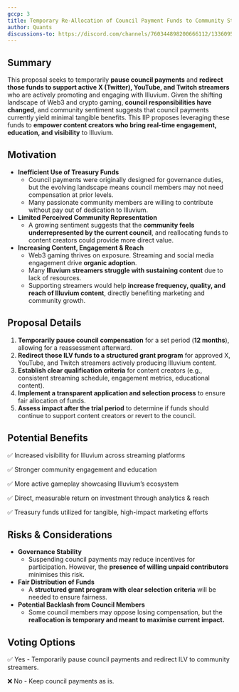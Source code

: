 ```yaml
---
gccp: 3
title: Temporary Re-Allocation of Council Payment Funds to Community Streamers
author: Quants
discussions-to: https://discord.com/channels/760344898200666112/1336095874832531587
---
```


## Summary
This proposal seeks to temporarily **pause council payments** and **redirect those funds to support active X (Twitter), YouTube, and Twitch streamers** who are actively promoting and engaging with Illuvium. Given the shifting landscape of Web3 and crypto gaming, **council responsibilities have changed**, and community sentiment suggests that council payments currently yield minimal tangible benefits. This IIP proposes leveraging these funds to **empower content creators who bring real-time engagement, education, and visibility** to Illuvium.

## Motivation
- **Inefficient Use of Treasury Funds**
  - Council payments were originally designed for governance duties, but the evolving landscape means council members may not need compensation at prior levels.
   - Many passionate community members are willing to contribute without pay out of dedication to Illuvium.
- **Limited Perceived Community Representation**
   - A growing sentiment suggests that the **community feels underrepresented by the current council**, and reallocating funds to content creators could provide more direct value.
- **Increasing Content, Engagement & Reach**
   - Web3 gaming thrives on exposure. Streaming and social media engagement drive **organic adoption**.
   - Many **Illuvium streamers struggle with sustaining content** due to lack of resources.
   - Supporting streamers would help **increase frequency, quality, and reach of Illuvium content**, directly benefiting marketing and community growth.


## Proposal Details
1. **Temporarily pause council compensation** for a set period (**12 months**), allowing for a reassessment afterward.
2. **Redirect those ILV funds to a structured grant program** for approved X, YouTube, and Twitch streamers actively producing Illuvium content.
3. **Establish clear qualification criteria** for content creators (e.g., consistent streaming schedule, engagement metrics, educational content).
4. **Implement a transparent application and selection process** to ensure fair allocation of funds.
5. **Assess impact after the trial period** to determine if funds should continue to support content creators or revert to the council.

## Potential Benefits

✅ Increased visibility for Illuvium across streaming platforms

✅ Stronger community engagement and education

✅ More active gameplay showcasing Illuvium’s ecosystem

✅ Direct, measurable return on investment through analytics & reach

✅ Treasury funds utilized for tangible, high-impact marketing efforts


## Risks & Considerations
- **Governance Stability**
   - Suspending council payments may reduce incentives for participation. However, the **presence of willing unpaid contributors** minimises this risk.
- **Fair Distribution of Funds**
   - A **structured grant program with clear selection criteria** will be needed to ensure fairness.
- **Potential Backlash from Council Members**
   - Some council members may oppose losing compensation, but the **reallocation is temporary and meant to maximise current impact.**

## Voting Options
✅ Yes - Temporarily pause council payments and redirect ILV to community streamers.

❌ No - Keep council payments as is.
